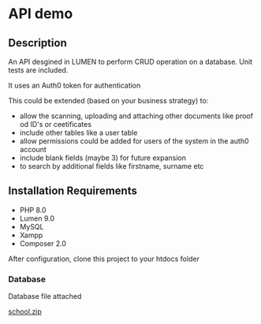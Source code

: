 # API demo
## Description
An API desgined in LUMEN to perform CRUD operation on a database.
Unit tests are included.

It uses an Auth0 token for authentication

This could be extended (based on your business strategy) to:
- allow the scanning, uploading and attaching other documents like proof od ID's or ceetificates 
- include other tables like a user table 
- allow permissions could be added for users of the system in the auth0 account
- include blank fields (maybe 3) for future expansion 
- to search by additional fields like firstname, surname etc

## Installation Requirements
- PHP 8.0 
- Lumen 9.0
- MySQL
- Xampp
- Composer 2.0

After configuration, clone this project to your htdocs folder

### Database
Database file attached



[school.zip](https://github.com/Ebow09/API_v1_repo/files/9133381/school.zip)

